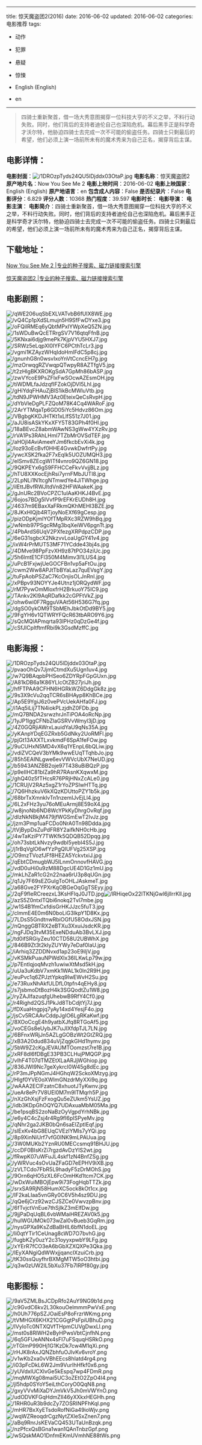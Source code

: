 
---
title: 惊天魔盗团2(2016)
date: 2016-06-02
updated: 2016-06-02
categories: 电影推荐
tags:
- 动作
- 犯罪
- 悬疑
- 惊悚

- English (English)
- en
---


> 四骑士重新聚首，借一场大秀意图揭穿一位科技大亨的不义之举，不料行动失败。同时，他们背后的支持者迪伦自己也深陷危机。幕后黑手正是科学奇才沃尔特，他胁迫四骑士去完成一次不可能的偷盗任务。四骑士只剩最后的希望，他们必须上演一场前所未有的魔术秀来为自己正名，揭穿背后主谋。

## **电影详情**：

**电影封面**：<img src="https://image.tmdb.org/t/p/w200/1DROzpTyds24QU5lDjddx03OtaP.jpg" alt="/1DROzpTyds24QU5lDjddx03OtaP.jpg" title="/1DROzpTyds24QU5lDjddx03OtaP.jpg">
**电影名称**：惊天魔盗团2
**原产地片名**：Now You See Me 2
**电影上映时间**：2016-06-02
**电影上映国家**：English (English)
**原产地语言**：en
**包含成人内容**：False
**是否纪录片**：False
**电影评分**：6.829
**评分人数**：10368
**热门程度**：39.597
**电影时长**：
**电影导演**：
**电影主演**：
**电影简介**：四骑士重新聚首，借一场大秀意图揭穿一位科技大亨的不义之举，不料行动失败。同时，他们背后的支持者迪伦自己也深陷危机。幕后黑手正是科学奇才沃尔特，他胁迫四骑士去完成一次不可能的偷盗任务。四骑士只剩最后的希望，他们必须上演一场前所未有的魔术秀来为自己正名，揭穿背后主谋。

## **下载地址**：
[Now You See Me 2 |专业的种子搜索、磁力链接搜索引擎](https://movie.amd794.com:2083/?search=Now%20You%20See%20Me%202&ordering=&mode=match_phrase&page_size=10&page=1)

[惊天魔盗团2 |专业的种子搜索、磁力链接搜索引擎](https://movie.amd794.com:2083/?search=%E6%83%8A%E5%A4%A9%E9%AD%94%E7%9B%97%E5%9B%A22&ordering=&mode=match_phrase&page_size=10&page=1)
 

## **电影剧照**：
<img src="https://image.tmdb.org/t/p/original/qWE206uqSbEXLVATvbB6fUIX8WE.jpg" alt="/qWE206uqSbEXLVATvbB6fUIX8WE.jpg" title="/qWE206uqSbEXLVATvbB6fUIX8WE.jpg"><img src="https://image.tmdb.org/t/p/original/vQ4Cp1pXdSLmujn5H9SfFwDYxe3.jpg" alt="/vQ4Cp1pXdSLmujn5H9SfFwDYxe3.jpg" title="/vQ4Cp1pXdSLmujn5H9SfFwDYxe3.jpg"><img src="https://image.tmdb.org/t/p/original/oFQilRMEq6yQbtMPxIYWpXeQ5ZN.jpg" alt="/oFQilRMEq6yQbtMPxIYWpXeQ5ZN.jpg" title="/oFQilRMEq6yQbtMPxIYWpXeQ5ZN.jpg"><img src="https://image.tmdb.org/t/p/original/1sWDuBwQcETRrgSV7V16qtqFfnB.jpg" alt="/1sWDuBwQcETRrgSV7V16qtqFfnB.jpg" title="/1sWDuBwQcETRrgSV7V16qtqFfnB.jpg"><img src="https://image.tmdb.org/t/p/original/5KNxai6djg9mePk7KjpVYU5HXJ7.jpg" alt="/5KNxai6djg9mePk7KjpVYU5HXJ7.jpg" title="/5KNxai6djg9mePk7KjpVYU5HXJ7.jpg"><img src="https://image.tmdb.org/t/p/original/SRWz5eLqpXl0IYFC6PCthTcLr3.jpg" alt="/SRWz5eLqpXl0IYFC6PCthTcLr3.jpg" title="/SRWz5eLqpXl0IYFC6PCthTcLr3.jpg"><img src="https://image.tmdb.org/t/p/original/vgmi1KZAyzWHqIdoHmlFdC5p8cj.jpg" alt="/vgmi1KZAyzWHqIdoHmlFdC5p8cj.jpg" title="/vgmi1KZAyzWHqIdoHmlFdC5p8cj.jpg"><img src="https://image.tmdb.org/t/p/original/gnunhG8n0wsvIxoYnVtCcncEH7g.jpg" alt="/gnunhG8n0wsvIxoYnVtCcncEH7g.jpg" title="/gnunhG8n0wsvIxoYnVtCcncEH7g.jpg"><img src="https://image.tmdb.org/t/p/original/mzOrwqgRZVwqpQTwpyR8AZTfgV5.jpg" alt="/mzOrwqgRZVwqpQTwpyR8AZTfgV5.jpg" title="/mzOrwqgRZVwqpQTwpyR8AZTfgV5.jpg"><img src="https://image.tmdb.org/t/p/original/t2zHIgBKXROKgSdA7GpMh86bASP.jpg" alt="/t2zHIgBKXROKgSdA7GpMh86bASP.jpg" title="/t2zHIgBKXROKgSdA7GpMh86bASP.jpg"><img src="https://image.tmdb.org/t/p/original/zwVYcoE9PsZFlxFwSOcwAZEsmOH.jpg" alt="/zwVYcoE9PsZFlxFwSOcwAZEsmOH.jpg" title="/zwVYcoE9PsZFlxFwSOcwAZEsmOH.jpg"><img src="https://image.tmdb.org/t/p/original/tiWDMLfaJdzqfIFZokOjDVI5LhI.jpg" alt="/tiWDMLfaJdzqfIFZokOjDVI5LhI.jpg" title="/tiWDMLfaJdzqfIFZokOjDVI5LhI.jpg"><img src="https://image.tmdb.org/t/p/original/gHiYdqFHAuZjBlS1ikBcMWluVtb.jpg" alt="/gHiYdqFHAuZjBlS1ikBcMWluVtb.jpg" title="/gHiYdqFHAuZjBlS1ikBcMWluVtb.jpg"><img src="https://image.tmdb.org/t/p/original/tdN9JPWHMV3Az0EteixQeCsRvpH.jpg" alt="/tdN9JPWHMV3Az0EteixQeCsRvpH.jpg" title="/tdN9JPWHMV3Az0EteixQeCsRvpH.jpg"><img src="https://image.tmdb.org/t/p/original/dYbVleDgPLFZQoM78K4Cq4WARoF.jpg" alt="/dYbVleDgPLFZQoM78K4Cq4WARoF.jpg" title="/dYbVleDgPLFZQoM78K4Cq4WARoF.jpg"><img src="https://image.tmdb.org/t/p/original/2ArYTMqaTp6GD05iYc5Hdvz86Om.jpg" alt="/2ArYTMqaTp6GD05iYc5Hdvz86Om.jpg" title="/2ArYTMqaTp6GD05iYc5Hdvz86Om.jpg"><img src="https://image.tmdb.org/t/p/original/VBgbgKKDJHTKt1xLlfS51z7J01.jpg" alt="/VBgbgKKDJHTKt1xLlfS51z7J01.jpg" title="/VBgbgKKDJHTKt1xLlfS51z7J01.jpg"><img src="https://image.tmdb.org/t/p/original/aJU8isASkYKxXFY5T83GPh4f0Hl.jpg" alt="/aJU8isASkYKxXFY5T83GPh4f0Hl.jpg" title="/aJU8isASkYKxXFY5T83GPh4f0Hl.jpg"><img src="https://image.tmdb.org/t/p/original/18aBEvcZ8abmWAwNS3gWw4YXzRv.jpg" alt="/18aBEvcZ8abmWAwNS3gWw4YXzRv.jpg" title="/18aBEvcZ8abmWAwNS3gWw4YXzRv.jpg"><img src="https://image.tmdb.org/t/p/original/rVA1Ps3RAhLHml7TZbMrOVSdTEF.jpg" alt="/rVA1Ps3RAhLHml7TZbMrOVSdTEF.jpg" title="/rVA1Ps3RAhLHml7TZbMrOVSdTEF.jpg"><img src="https://image.tmdb.org/t/p/original/aHOjl4AviAmeeYJm6fkcbEvXi4k.jpg" alt="/aHOjl4AviAmeeYJm6fkcbEvXi4k.jpg" title="/aHOjl4AviAmeeYJm6fkcbEvXi4k.jpg"><img src="https://image.tmdb.org/t/p/original/loz93oEcBvf0HHE4GvwkDwfrtPy.jpg" alt="/loz93oEcBvf0HHE4GvwkDwfrtPy.jpg" title="/loz93oEcBvf0HHE4GvwkDwfrtPy.jpg"><img src="https://image.tmdb.org/t/p/original/ywcXSK2fka2F7xEqIk5UOZUMQH3.jpg" alt="/ywcXSK2fka2F7xEqIk5UOZUMQH3.jpg" title="/ywcXSK2fka2F7xEqIk5UOZUMQH3.jpg"><img src="https://image.tmdb.org/t/p/original/eISmv8ZEcgWITf4vnro9QZ6GN18.jpg" alt="/eISmv8ZEcgWITf4vnro9QZ6GN18.jpg" title="/eISmv8ZEcgWITf4vnro9QZ6GN18.jpg"><img src="https://image.tmdb.org/t/p/original/9QKPEYx6gS9FFHCCeFkvVvjjBLz.jpg" alt="/9QKPEYx6gS9FFHCCeFkvVvjjBLz.jpg" title="/9QKPEYx6gS9FFHCCeFkvVvjjBLz.jpg"><img src="https://image.tmdb.org/t/p/original/hTU8XXKocEjhRsi7yrnFMbJUTl8.jpg" alt="/hTU8XXKocEjhRsi7yrnFMbJUTl8.jpg" title="/hTU8XXKocEjhRsi7yrnFMbJUTl8.jpg"><img src="https://image.tmdb.org/t/p/original/2LpNLi1N1tcgNTmwdYe4JiTWhge.jpg" alt="/2LpNLi1N1tcgNTmwdYe4JiTWhge.jpg" title="/2LpNLi1N1tcgNTmwdYe4JiTWhge.jpg"><img src="https://image.tmdb.org/t/p/original/ilEttJBvfRWJltdVn82HFWAakeK.jpg" alt="/ilEttJBvfRWJltdVn82HFWAakeK.jpg" title="/ilEttJBvfRWJltdVn82HFWAakeK.jpg"><img src="https://image.tmdb.org/t/p/original/gJnURc2BVoCPZC1uIAaKHKJ4BvE.jpg" alt="/gJnURc2BVoCPZC1uIAaKHKJ4BvE.jpg" title="/gJnURc2BVoCPZC1uIAaKHKJ4BvE.jpg"><img src="https://image.tmdb.org/t/p/original/6ojos7BDg5IVvfP9rEFKrEUDh8H.jpg" alt="/6ojos7BDg5IVvfP9rEFKrEUDh8H.jpg" title="/6ojos7BDg5IVvfP9rEFKrEUDh8H.jpg"><img src="https://image.tmdb.org/t/p/original/4637m9EBaxXaFRkmQKhMEHI3BZE.jpg" alt="/4637m9EBaxXaFRkmQKhMEHI3BZE.jpg" title="/4637m9EBaxXaFRkmQKhMEHI3BZE.jpg"><img src="https://image.tmdb.org/t/p/original/8JKxHlQjb4RTjoyNoEXf69gCesp.jpg" alt="/8JKxHlQjb4RTjoyNoEXf69gCesp.jpg" title="/8JKxHlQjb4RTjoyNoEXf69gCesp.jpg"><img src="https://image.tmdb.org/t/p/original/pizODpKjmIYOfTMpRXc3RZW9hBq.jpg" alt="/pizODpKjmIYOfTMpRXc3RZW9hBq.jpg" title="/pizODpKjmIYOfTMpRXc3RZW9hBq.jpg"><img src="https://image.tmdb.org/t/p/original/wNmb97PSgcRMg3bqXeiWV6pgnTt.jpg" alt="/wNmb97PSgcRMg3bqXeiWV6pgnTt.jpg" title="/wNmb97PSgcRMg3bqXeiWV6pgnTt.jpg"><img src="https://image.tmdb.org/t/p/original/4PbArdS6UqV2PXfezgXRPdpzCDP.jpg" alt="/4PbArdS6UqV2PXfezgXRPdpzCDP.jpg" title="/4PbArdS6UqV2PXfezgXRPdpzCDP.jpg"><img src="https://image.tmdb.org/t/p/original/6eG31sgbcX2NkzvvLoaUgGY41v4.jpg" alt="/6eG31sgbcX2NkzvvLoaUgGY41v4.jpg" title="/6eG31sgbcX2NkzvvLoaUgGY41v4.jpg"><img src="https://image.tmdb.org/t/p/original/ixW4rPrMUT53MF71YCdde43bj4s.jpg" alt="/ixW4rPrMUT53MF71YCdde43bj4s.jpg" title="/ixW4rPrMUT53MF71YCdde43bj4s.jpg"><img src="https://image.tmdb.org/t/p/original/4DMve98PpFzvXH9z87tPO34ziUc.jpg" alt="/4DMve98PpFzvXH9z87tPO34ziUc.jpg" title="/4DMve98PpFzvXH9z87tPO34ziUc.jpg"><img src="https://image.tmdb.org/t/p/original/5h6lmtE1CFl350M4Mimv3l1LUS4.jpg" alt="/5h6lmtE1CFl350M4Mimv3l1LUS4.jpg" title="/5h6lmtE1CFl350M4Mimv3l1LUS4.jpg"><img src="https://image.tmdb.org/t/p/original/uPcB1FxjwjUeGOCFBn1vp5aFtOu.jpg" alt="/uPcB1FxjwjUeGOCFBn1vp5aFtOu.jpg" title="/uPcB1FxjwjUeGOCFBn1vp5aFtOu.jpg"><img src="https://image.tmdb.org/t/p/original/cwm2Ww8APJtTbBYaLaz7quEVsgY.jpg" alt="/cwm2Ww8APJtTbBYaLaz7quEVsgY.jpg" title="/cwm2Ww8APJtTbBYaLaz7quEVsgY.jpg"><img src="https://image.tmdb.org/t/p/original/tuFpAobPSZaC7KcOnjisOLJnRnI.jpg" alt="/tuFpAobPSZaC7KcOnjisOLJnRnI.jpg" title="/tuFpAobPSZaC7KcOnjisOLJnRnI.jpg"><img src="https://image.tmdb.org/t/p/original/xPBpv93NOYYJe4Utnz1jORQydWF.jpg" alt="/xPBpv93NOYYJe4Utnz1jORQydWF.jpg" title="/xPBpv93NOYYJe4Utnz1jORQydWF.jpg"><img src="https://image.tmdb.org/t/p/original/rM7PywOmMloxfrH2BrkuoY75IC9.jpg" alt="/rM7PywOmMloxfrH2BrkuoY75IC9.jpg" title="/rM7PywOmMloxfrH2BrkuoY75IC9.jpg"><img src="https://image.tmdb.org/t/p/original/TAnkv2Kl9AqRDafkk2cGPFtVkZ.jpg" alt="/TAnkv2Kl9AqRDafkk2cGPFtVkZ.jpg" title="/TAnkv2Kl9AqRDafkk2cGPFtVkZ.jpg"><img src="https://image.tmdb.org/t/p/original/ohw6wi0F7RgguVAAt56H536G7fq.jpg" alt="/ohw6wi0F7RgguVAAt56H536G7fq.jpg" title="/ohw6wi0F7RgguVAAt56H536G7fq.jpg"><img src="https://image.tmdb.org/t/p/original/dgSO0ykOM9TSbMEhJbkOtDd9BY5.jpg" alt="/dgSO0ykOM9TSbMEhJbkOtDd9BY5.jpg" title="/dgSO0ykOM9TSbMEhJbkOtDd9BY5.jpg"><img src="https://image.tmdb.org/t/p/original/9FgYH6v1QTWRYFQcR63tbARO9Y6.jpg" alt="/9FgYH6v1QTWRYFQcR63tbARO9Y6.jpg" title="/9FgYH6v1QTWRYFQcR63tbARO9Y6.jpg"><img src="https://image.tmdb.org/t/p/original/sQcMQlAPmqrta93lPHz0qDzGe4f.jpg" alt="/sQcMQlAPmqrta93lPHz0qDzGe4f.jpg" title="/sQcMQlAPmqrta93lPHz0qDzGe4f.jpg"><img src="https://image.tmdb.org/t/p/original/cSfJICpltftmfRbi9k3GsdMzffC.jpg" alt="/cSfJICpltftmfRbi9k3GsdMzffC.jpg" title="/cSfJICpltftmfRbi9k3GsdMzffC.jpg">

## **电影海报**：
<img src="https://image.tmdb.org/t/p/original/1DROzpTyds24QU5lDjddx03OtaP.jpg" alt="/1DROzpTyds24QU5lDjddx03OtaP.jpg" title="/1DROzpTyds24QU5lDjddx03OtaP.jpg"><img src="https://image.tmdb.org/t/p/original/pvaoOhQv7JjmlCtmdXu5Ugn1uv4.jpg" alt="/pvaoOhQv7JjmlCtmdXu5Ugn1uv4.jpg" title="/pvaoOhQv7JjmlCtmdXu5Ugn1uv4.jpg"><img src="https://image.tmdb.org/t/p/original/w7Q9BAqpbPHSeo6ZDYRpFGpGUxn.jpg" alt="/w7Q9BAqpbPHSeo6ZDYRpFGpGUxn.jpg" title="/w7Q9BAqpbPHSeo6ZDYRpFGpGUxn.jpg"><img src="https://image.tmdb.org/t/p/original/A81kDB6a1K86YLlcOtZB27jriJh.jpg" alt="/A81kDB6a1K86YLlcOtZB27jriJh.jpg" title="/A81kDB6a1K86YLlcOtZB27jriJh.jpg"><img src="https://image.tmdb.org/t/p/original/hfFTPAA9CFHN6HGRkWZ6DdgGk8z.jpg" alt="/hfFTPAA9CFHN6HGRkWZ6DdgGk8z.jpg" title="/hfFTPAA9CFHN6HGRkWZ6DdgGk8z.jpg"><img src="https://image.tmdb.org/t/p/original/9s3X9cVu2qqTCR6sBHAyp8KhBCe.jpg" alt="/9s3X9cVu2qqTCR6sBHAyp8KhBCe.jpg" title="/9s3X9cVu2qqTCR6sBHAyp8KhBCe.jpg"><img src="https://image.tmdb.org/t/p/original/Ap5E9YgiJ6z0vePVcUekAHfa0FJ.jpg" alt="/Ap5E9YgiJ6z0vePVcUekAHfa0FJ.jpg" title="/Ap5E9YgiJ6z0vePVcUekAHfa0FJ.jpg"><img src="https://image.tmdb.org/t/p/original/i1Aq5iLij7TN4iokPLzjdhZ0FDb.jpg" alt="/i1Aq5iLij7TN4iokPLzjdhZ0FDb.jpg" title="/i1Aq5iLij7TN4iokPLzjdhZ0FDb.jpg"><img src="https://image.tmdb.org/t/p/original/mQ7BNDA2srwzhrJnTiPOA4oRcNp.jpg" alt="/mQ7BNDA2srwzhrJnTiPOA4oRcNp.jpg" title="/mQ7BNDA2srwzhrJnTiPOA4oRcNp.jpg"><img src="https://image.tmdb.org/t/p/original/1yJP1IggCFNbZlaGSRVvWmyl3jD.jpg" alt="/1yJP1IggCFNbZlaGSRVvWmyl3jD.jpg" title="/1yJP1IggCFNbZlaGSRVvWmyl3jD.jpg"><img src="https://image.tmdb.org/t/p/original/4Z0GQRjiAWrxLauidYaU9qNs35A.jpg" alt="/4Z0GQRjiAWrxLauidYaU9qNs35A.jpg" title="/4Z0GQRjiAWrxLauidYaU9qNs35A.jpg"><img src="https://image.tmdb.org/t/p/original/yKAnpYDqEGZRxb5GdNky2UoRMFl.jpg" alt="/yKAnpYDqEGZRxb5GdNky2UoRMFl.jpg" title="/yKAnpYDqEGZRxb5GdNky2UoRMFl.jpg"><img src="https://image.tmdb.org/t/p/original/pjGt13AXXTLxvkmdF6SpA1feFOw.jpg" alt="/pjGt13AXXTLxvkmdF6SpA1feFOw.jpg" title="/pjGt13AXXTLxvkmdF6SpA1feFOw.jpg"><img src="https://image.tmdb.org/t/p/original/9uCUHxN5MD4vX6q1YEnpL6bQLiw.jpg" alt="/9uCUHxN5MD4vX6q1YEnpL6bQLiw.jpg" title="/9uCUHxN5MD4vX6q1YEnpL6bQLiw.jpg"><img src="https://image.tmdb.org/t/p/original/vdiZVCQeV3bYMk9wwEUqTTqhbJo.jpg" alt="/vdiZVCQeV3bYMk9wwEUqTTqhbJo.jpg" title="/vdiZVCQeV3bYMk9wwEUqTTqhbJo.jpg"><img src="https://image.tmdb.org/t/p/original/85h5EAINLgwe6evVWVcUbX7NeUD.jpg" alt="/85h5EAINLgwe6evVWVcUbX7NeUD.jpg" title="/85h5EAINLgwe6evVWVcUbX7NeUD.jpg"><img src="https://image.tmdb.org/t/p/original/b5943ANZBB2oje97T438uBiBQzP.jpg" alt="/b5943ANZBB2oje97T438uBiBQzP.jpg" title="/b5943ANZBB2oje97T438uBiBQzP.jpg"><img src="https://image.tmdb.org/t/p/original/p9eIIHC81blZa9hR7RAsnKXqwxM.jpg" alt="/p9eIIHC81blZa9hR7RAsnKXqwxM.jpg" title="/p9eIIHC81blZa9hR7RAsnKXqwxM.jpg"><img src="https://image.tmdb.org/t/p/original/ghQ40z5fTHcsR76PRjHNxZcALe0.jpg" alt="/ghQ40z5fTHcsR76PRjHNxZcALe0.jpg" title="/ghQ40z5fTHcsR76PRjHNxZcALe0.jpg"><img src="https://image.tmdb.org/t/p/original/1CRUjV2RAz5xgZ1rYoZPSIwHTTq.jpg" alt="/1CRUjV2RAz5xgZ1rYoZPSIwHTTq.jpg" title="/1CRUjV2RAz5xgZ1rYoZPSIwHTTq.jpg"><img src="https://image.tmdb.org/t/p/original/7Q6HhzkuV6kXQzKDUttoPZY1b5k.jpg" alt="/7Q6HhzkuV6kXQzKDUttoPZY1b5k.jpg" title="/7Q6HhzkuV6kXQzKDUttoPZY1b5k.jpg"><img src="https://image.tmdb.org/t/p/original/68brTxXmnklvTn1nzemIJvEjLl4.jpg" alt="/68brTxXmnklvTn1nzemIJvEjLl4.jpg" title="/68brTxXmnklvTn1nzemIJvEjLl4.jpg"><img src="https://image.tmdb.org/t/p/original/6L2xFHz3yu76oMEuArmj8E59oX4.jpg" alt="/6L2xFHz3yu76oMEuArmj8E59oX4.jpg" title="/6L2xFHz3yu76oMEuArmj8E59oX4.jpg"><img src="https://image.tmdb.org/t/p/original/w8jnoNb6ND8WcYPkKyDhrgOvRqf.jpg" alt="/w8jnoNb6ND8WcYPkKyDhrgOvRqf.jpg" title="/w8jnoNb6ND8WcYPkKyDhrgOvRqf.jpg"><img src="https://image.tmdb.org/t/p/original/dIzNkNBkjM479jfWGSmEwT2IvJz.jpg" alt="/dIzNkNBkjM479jfWGSmEwT2IvJz.jpg" title="/dIzNkNBkjM479jfWGSmEwT2IvJz.jpg"><img src="https://image.tmdb.org/t/p/original/jzm3Pmp1uaFCDo0NrA0Tn98Ddda.jpg" alt="/jzm3Pmp1uaFCDo0NrA0Tn98Ddda.jpg" title="/jzm3Pmp1uaFCDo0NrA0Tn98Ddda.jpg"><img src="https://image.tmdb.org/t/p/original/tVjBypDsZuPdFR8Y2aifkNH0cHb.jpg" alt="/tVjBypDsZuPdFR8Y2aifkNH0cHb.jpg" title="/tVjBypDsZuPdFR8Y2aifkNH0cHb.jpg"><img src="https://image.tmdb.org/t/p/original/4wTaKziPY7TWKfk5QDQB52Dpqg.jpg" alt="/4wTaKziPY7TWKfk5QDQB52Dpqg.jpg" title="/4wTaKziPY7TWKfk5QDQB52Dpqg.jpg"><img src="https://image.tmdb.org/t/p/original/oh73sbtLkNvzy9wdbI5yebI4S5J.jpg" alt="/oh73sbtLkNvzy9wdbI5yebI4S5J.jpg" title="/oh73sbtLkNvzy9wdbI5yebI4S5J.jpg"><img src="https://image.tmdb.org/t/p/original/j1rBqVglO6wfYzPgQlUFVg25XSP.jpg" alt="/j1rBqVglO6wfYzPgQlUFVg25XSP.jpg" title="/j1rBqVglO6wfYzPgQlUFVg25XSP.jpg"><img src="https://image.tmdb.org/t/p/original/O9mzTVozfJFf8HEZA5YckvtxiJ.jpg" alt="/O9mzTVozfJFf8HEZA5YckvtxiJ.jpg" title="/O9mzTVozfJFf8HEZA5YckvtxiJ.jpg"><img src="https://image.tmdb.org/t/p/original/qEbtCDmugbWJ5ILnmOnnovfHAVG.jpg" alt="/qEbtCDmugbWJ5ILnmOnnovfHAVG.jpg" title="/qEbtCDmugbWJ5ILnmOnnovfHAVG.jpg"><img src="https://image.tmdb.org/t/p/original/vdD0uHi0u9zM88DgcUE4D1Gz1mU.jpg" alt="/vdD0uHi0u9zM88DgcUE4D1Gz1mU.jpg" title="/vdD0uHi0u9zM88DgcUE4D1Gz1mU.jpg"><img src="https://image.tmdb.org/t/p/original/mkLhZaR1cG2n22naa6rU3p8qUGn.jpg" alt="/mkLhZaR1cG2n22naa6rU3p8qUGn.jpg" title="/mkLhZaR1cG2n22naa6rU3p8qUGn.jpg"><img src="https://image.tmdb.org/t/p/original/q1Jy7F69sEZGuIgToOHLJAskmeT.jpg" alt="/q1Jy7F69sEZGuIgToOHLJAskmeT.jpg" title="/q1Jy7F69sEZGuIgToOHLJAskmeT.jpg"><img src="https://image.tmdb.org/t/p/original/a68Gve2FYPXrKqOBGeOqGgTSEyy.jpg" alt="/a68Gve2FYPXrKqOBGeOqGgTSEyy.jpg" title="/a68Gve2FYPXrKqOBGeOqGgTSEyy.jpg"><img src="https://image.tmdb.org/t/p/original/2qF9fIeRCreezxL3KsHFlqJ0JTD.jpg" alt="/2qF9fIeRCreezxL3KsHFlqJ0JTD.jpg" title="/2qF9fIeRCreezxL3KsHFlqJ0JTD.jpg"><img src="https://image.tmdb.org/t/p/original/lRHiqeOx22lTKNjGwl6jlIrrKll.jpg" alt="/lRHiqeOx22lTKNjGwl6jlIrrKll.jpg" title="/lRHiqeOx22lTKNjGwl6jlIrrKll.jpg"><img src="https://image.tmdb.org/t/p/original/azS5Z0ntxlTQbi6nokq2Tvl7mbe.jpg" alt="/azS5Z0ntxlTQbi6nokq2Tvl7mbe.jpg" title="/azS5Z0ntxlTQbi6nokq2Tvl7mbe.jpg"><img src="https://image.tmdb.org/t/p/original/w1S4B1fmCxfdisGrHKJJzc5fuT3.jpg" alt="/w1S4B1fmCxfdisGrHKJJzc5fuT3.jpg" title="/w1S4B1fmCxfdisGrHKJJzc5fuT3.jpg"><img src="https://image.tmdb.org/t/p/original/clmmE4E0m6N0boLiG3IkpY1D8Kx.jpg" alt="/clmmE4E0m6N0boLiG3IkpY1D8Kx.jpg" title="/clmmE4E0m6N0boLiG3IkpY1D8Kx.jpg"><img src="https://image.tmdb.org/t/p/original/7LDsS5GndtnwRbiOGfU58OdxJSN.jpg" alt="/7LDsS5GndtnwRbiOGfU58OdxJSN.jpg" title="/7LDsS5GndtnwRbiOGfU58OdxJSN.jpg"><img src="https://image.tmdb.org/t/p/original/nQnggGBTRX2eBTXu3XxuiJsdcKR.jpg" alt="/nQnggGBTRX2eBTXu3XxuiJsdcKR.jpg" title="/nQnggGBTRX2eBTXu3XxuiJsdcKR.jpg"><img src="https://image.tmdb.org/t/p/original/ngFJDq3tvM35ExeNDduAb3BvLXJ.jpg" alt="/ngFJDq3tvM35ExeNDduAb3BvLXJ.jpg" title="/ngFJDq3tvM35ExeNDduAb3BvLXJ.jpg"><img src="https://image.tmdb.org/t/p/original/td0ifSRGiyZeu10CTD58U2UBWhX.jpg" alt="/td0ifSRGiyZeu10CTD58U2UBWhX.jpg" title="/td0ifSRGiyZeu10CTD58U2UBWhX.jpg"><img src="https://image.tmdb.org/t/p/original/846B9Zt3t2kIyZUYWy7eDaf0laU.jpg" alt="/846B9Zt3t2kIyZUYWy7eDaf0laU.jpg" title="/846B9Zt3t2kIyZUYWy7eDaf0laU.jpg"><img src="https://image.tmdb.org/t/p/original/iArhiq3ZZDDNvxd1ap23oE9iljV.jpg" alt="/iArhiq3ZZDDNvxd1ap23oE9iljV.jpg" title="/iArhiq3ZZDDNvxd1ap23oE9iljV.jpg"><img src="https://image.tmdb.org/t/p/original/vKSMkPuauNPWdXlx36ILKwLp79w.jpg" alt="/vKSMkPuauNPWdXlx36ILKwLp79w.jpg" title="/vKSMkPuauNPWdXlx36ILKwLp79w.jpg"><img src="https://image.tmdb.org/t/p/original/p7EntlqjoqMvzh1uwiwXtMsd5kH.jpg" alt="/p7EntlqjoqMvzh1uwiwXtMsd5kH.jpg" title="/p7EntlqjoqMvzh1uwiwXtMsd5kH.jpg"><img src="https://image.tmdb.org/t/p/original/uUa3uKdbV7xmKk1WAL1k0ln2R9H.jpg" alt="/uUa3uKdbV7xmKk1WAL1k0ln2R9H.jpg" title="/uUa3uKdbV7xmKk1WAL1k0ln2R9H.jpg"><img src="https://image.tmdb.org/t/p/original/euPvc1q6ZPJztYpkq9IwEWvH2Su.jpg" alt="/euPvc1q6ZPJztYpkq9IwEWvH2Su.jpg" title="/euPvc1q6ZPJztYpkq9IwEWvH2Su.jpg"><img src="https://image.tmdb.org/t/p/original/e73RuxNhAkfULDfL0tpfn4qEHy8.jpg" alt="/e73RuxNhAkfULDfL0tpfn4qEHy8.jpg" title="/e73RuxNhAkfULDfL0tpfn4qEHy8.jpg"><img src="https://image.tmdb.org/t/p/original/s7jsbmoDtBozH4k3SGQodtZu1W8.jpg" alt="/s7jsbmoDtBozH4k3SGQodtZu1W8.jpg" title="/s7jsbmoDtBozH4k3SGQodtZu1W8.jpg"><img src="https://image.tmdb.org/t/p/original/ryZAJIfazuqfgUhebwB9RfY4Cf0.jpg" alt="/ryZAJIfazuqfgUhebwB9RfY4Cf0.jpg" title="/ryZAJIfazuqfgUhebwB9RfY4Cf0.jpg"><img src="https://image.tmdb.org/t/p/original/r4Righd2QSJ1PkJd8TbCdjtYj7J.jpg" alt="/r4Righd2QSJ1PkJd8TbCdjtYj7J.jpg" title="/r4Righd2QSJ1PkJd8TbCdjtYj7J.jpg"><img src="https://image.tmdb.org/t/p/original/fDXuaHngpjq7yAy14xd4YesjF4o.jpg" alt="/fDXuaHngpjq7yAy14xd4YesjF4o.jpg" title="/fDXuaHngpjq7yAy14xd4YesjF4o.jpg"><img src="https://image.tmdb.org/t/p/original/jsCv5RCAAvCddpJgIO6LgRKaKwf.jpg" alt="/jsCv5RCAAvCddpJgIO6LgRKaKwf.jpg" title="/jsCv5RCAAvCddpJgIO6LgRKaKwf.jpg"><img src="https://image.tmdb.org/t/p/original/8XOoCcgE4h9yatbXJfq8RTGoAf5.jpg" alt="/8XOoCcgE4h9yatbXJfq8RTGoAf5.jpg" title="/8XOoCcgE4h9yatbXJfq8RTGoAf5.jpg"><img src="https://image.tmdb.org/t/p/original/voCEGs8eUybJK7uJIXfdpTJL7LN.jpg" alt="/voCEGs8eUybJK7uJIXfdpTJL7LN.jpg" title="/voCEGs8eUybJK7uJIXfdpTJL7LN.jpg"><img src="https://image.tmdb.org/t/p/original/6BFnxWRjJn5AZLgGOBzWt2GtZRQ.jpg" alt="/6BFnxWRjJn5AZLgGOBzWt2GtZRQ.jpg" title="/6BFnxWRjJn5AZLgGOBzWt2GtZRQ.jpg"><img src="https://image.tmdb.org/t/p/original/xB3A20dud834uVjZqgkGHd1hymv.jpg" alt="/xB3A20dud834uVjZqgkGHd1hymv.jpg" title="/xB3A20dud834uVjZqgkGHd1hymv.jpg"><img src="https://image.tmdb.org/t/p/original/5bW9Z2cKgJEVAUMTOomzst7re1B.jpg" alt="/5bW9Z2cKgJEVAUMTOomzst7re1B.jpg" title="/5bW9Z2cKgJEVAUMTOomzst7re1B.jpg"><img src="https://image.tmdb.org/t/p/original/xRF8dl6fDBgE33PB3CLHujPMQGP.jpg" alt="/xRF8dl6fDBgE33PB3CLHujPMQGP.jpg" title="/xRF8dl6fDBgE33PB3CLHujPMQGP.jpg"><img src="https://image.tmdb.org/t/p/original/vIhF4T07dTMZEtXLaARJjWGhiop.jpg" alt="/vIhF4T07dTMZEtXLaARJjWGhiop.jpg" title="/vIhF4T07dTMZEtXLaARJjWGhiop.jpg"><img src="https://image.tmdb.org/t/p/original/836JWI9Nc7geXykrcI0W45g8dEc.jpg" alt="/836JWI9Nc7geXykrcI0W45g8dEc.jpg" title="/836JWI9Nc7geXykrcI0W45g8dEc.jpg"><img src="https://image.tmdb.org/t/p/original/rP3mJPpNGmJ4HGhqW2SckoXMzyg.jpg" alt="/rP3mJPpNGmJ4HGhqW2SckoXMzyg.jpg" title="/rP3mJPpNGmJ4HGhqW2SckoXMzyg.jpg"><img src="https://image.tmdb.org/t/p/original/Hlgf0YVE0oXWImGNzdrMyXXi9q.jpg" alt="/Hlgf0YVE0oXWImGNzdrMyXXi9q.jpg" title="/Hlgf0YVE0oXWImGNzdrMyXXi9q.jpg"><img src="https://image.tmdb.org/t/p/original/wAAA2ECIFzatnC8xhuotJTyKwnv.jpg" alt="/wAAA2ECIFzatnC8xhuotJTyKwnv.jpg" title="/wAAA2ECIFzatnC8xhuotJTyKwnv.jpg"><img src="https://image.tmdb.org/t/p/original/ueAr8ePr7V8UEl0M7m9ITMqrh5P.jpg" alt="/ueAr8ePr7V8UEl0M7m9ITMqrh5P.jpg" title="/ueAr8ePr7V8UEl0M7m9ITMqrh5P.jpg"><img src="https://image.tmdb.org/t/p/original/nXzGhXsjFzFxogQu5eZUkm5YsUZ.jpg" alt="/nXzGhXsjFzFxogQu5eZUkm5YsUZ.jpg" title="/nXzGhXsjFzFxogQu5eZUkm5YsUZ.jpg"><img src="https://image.tmdb.org/t/p/original/idb3KDpGhOQYQ7UDAxuaMbM05Ma.jpg" alt="/idb3KDpGhOQYQ7UDAxuaMbM05Ma.jpg" title="/idb3KDpGhOQYQ7UDAxuaMbM05Ma.jpg"><img src="https://image.tmdb.org/t/p/original/be1psqBS2zoNaBzOyVgpdYrhNBk.jpg" alt="/be1psqBS2zoNaBzOyVgpdYrhNBk.jpg" title="/be1psqBS2zoNaBzOyVgpdYrhNBk.jpg"><img src="https://image.tmdb.org/t/p/original/e6y4C4cZsj4r4Rg9fI6pISPyeMv.jpg" alt="/e6y4C4cZsj4r4Rg9fI6pISPyeMv.jpg" title="/e6y4C4cZsj4r4Rg9fI6pISPyeMv.jpg"><img src="https://image.tmdb.org/t/p/original/qNhr2ga2JKB0bQn6saElZptIEqf.jpg" alt="/qNhr2ga2JKB0bQn6saElZptIEqf.jpg" title="/qNhr2ga2JKB0bQn6saElZptIEqf.jpg"><img src="https://image.tmdb.org/t/p/original/slExKv4bG8EUqCVEzlYMIs7yYQi.jpg" alt="/slExKv4bG8EUqCVEzlYMIs7yYQi.jpg" title="/slExKv4bG8EUqCVEzlYMIs7yYQi.jpg"><img src="https://image.tmdb.org/t/p/original/8p9XinNiUrf7vfG0INK9mLPAUua.jpg" alt="/8p9XinNiUrf7vfG0INK9mLPAUua.jpg" title="/8p9XinNiUrf7vfG0INK9mLPAUua.jpg"><img src="https://image.tmdb.org/t/p/original/3W0MUKb2YznRU0MECcsmq91BHJU.jpg" alt="/3W0MUKb2YznRU0MECcsmq91BHJU.jpg" title="/3W0MUKb2YznRU0MECcsmq91BHJU.jpg"><img src="https://image.tmdb.org/t/p/original/ccDF0BIsKrZi7rgzdAvDzYlS2wt.jpg" alt="/ccDF0BIsKrZi7rgzdAvDzYlS2wt.jpg" title="/ccDF0BIsKrZi7rgzdAvDzYlS2wt.jpg"><img src="https://image.tmdb.org/t/p/original/fRwpK07uWFuJL4skf1zN4BnfZSg.jpg" alt="/fRwpK07uWFuJL4skf1zN4BnfZSg.jpg" title="/fRwpK07uWFuJL4skf1zN4BnfZSg.jpg"><img src="https://image.tmdb.org/t/p/original/yWRVuc4sOvUaZFaGD7eEPHV9iXB.jpg" alt="/yWRVuc4sOvUaZFaGD7eEPHV9iXB.jpg" title="/yWRVuc4sOvUaZFaGD7eEPHV9iXB.jpg"><img src="https://image.tmdb.org/t/p/original/zVLTCdo7FbR5L9hadyF5zDrMOhS.jpg" alt="/zVLTCdo7FbR5L9hadyF5zDrMOhS.jpg" title="/zVLTCdo7FbR5L9hadyF5zDrMOhS.jpg"><img src="https://image.tmdb.org/t/p/original/9Orn6qHO5zXL6FcOmHKd1tcm7CK.jpg" alt="/9Orn6qHO5zXL6FcOmHKd1tcm7CK.jpg" title="/9Orn6qHO5zXL6FcOmHKd1tcm7CK.jpg"><img src="https://image.tmdb.org/t/p/original/wDxWuiMBOjEpw9i73FogHqbTTZk.jpg" alt="/wDxWuiMBOjEpw9i73FogHqbTTZk.jpg" title="/wDxWuiMBOjEpw9i73FogHqbTTZk.jpg"><img src="https://image.tmdb.org/t/p/original/srxSA9RjN58HumXC5ock8kOt1cx.jpg" alt="/srxSA9RjN58HumXC5ock8kOt1cx.jpg" title="/srxSA9RjN58HumXC5ock8kOt1cx.jpg"><img src="https://image.tmdb.org/t/p/original/lF2kaLIaa5vnGRy0C6V5h4sz9DU.jpg" alt="/lF2kaLIaa5vnGRy0C6V5h4sz9DU.jpg" title="/lF2kaLIaa5vnGRy0C6V5h4sz9DU.jpg"><img src="https://image.tmdb.org/t/p/original/qQe6jCrz92wzCJSZCe0VwvzpBnv.jpg" alt="/qQe6jCrz92wzCJSZCe0VwvzpBnv.jpg" title="/qQe6jCrz92wzCJSZCe0VwvzpBnv.jpg"><img src="https://image.tmdb.org/t/p/original/6fTvjctVnEue7thSjlkZ3mElfDw.jpg" alt="/6fTvjctVnEue7thSjlkZ3mElfDw.jpg" title="/6fTvjctVnEue7thSjlkZ3mElfDw.jpg"><img src="https://image.tmdb.org/t/p/original/9jjPaDqUqBL6vbWMaiHREZAV0k5.jpg" alt="/9jjPaDqUqBL6vbWMaiHREZAV0k5.jpg" title="/9jjPaDqUqBL6vbWMaiHREZAV0k5.jpg"><img src="https://image.tmdb.org/t/p/original/hulWGUMOk073wZal0vBueb3GqRm.jpg" alt="/hulWGUMOk073wZal0vBueb3GqRm.jpg" title="/hulWGUMOk073wZal0vBueb3GqRm.jpg"><img src="https://image.tmdb.org/t/p/original/nysGPXa9KsZdBaBHIL6bfN1doEL.jpg" alt="/nysGPXa9KsZdBaBHIL6bfN1doEL.jpg" title="/nysGPXa9KsZdBaBHIL6bfN1doEL.jpg"><img src="https://image.tmdb.org/t/p/original/li0qtYTir1CeUnag8cWD7O7bvhG.jpg" alt="/li0qtYTir1CeUnag8cWD7O7bvhG.jpg" title="/li0qtYTir1CeUnag8cWD7O7bvhG.jpg"><img src="https://image.tmdb.org/t/p/original/fugbKZy0uzY2c31oyyxpwbY9LFg.jpg" alt="/fugbKZy0uzY2c31oyyxpwbY9LFg.jpg" title="/fugbKZy0uzY2c31oyyxpwbY9LFg.jpg"><img src="https://image.tmdb.org/t/p/original/xYErR7fCO3eA6bGbXZXQXPe3Qka.jpg" alt="/xYErR7fCO3eA6bGbXZXQXPe3Qka.jpg" title="/xYErR7fCO3eA6bGbXZXQXPe3Qka.jpg"><img src="https://image.tmdb.org/t/p/original/lEyXANgiQdWWxjjqancIXzuiCrb.jpg" alt="/lEyXANgiQdWWxjjqancIXzuiCrb.jpg" title="/lEyXANgiQdWWxjjqancIXzuiCrb.jpg"><img src="https://image.tmdb.org/t/p/original/tK30ssQuyfhrBXMgMTW5oO3htbi.jpg" alt="/tK30ssQuyfhrBXMgMTW5oO3htbi.jpg" title="/tK30ssQuyfhrBXMgMTW5oO3htbi.jpg"><img src="https://image.tmdb.org/t/p/original/q3w0zUW2IL5bXu37Fb7IRPf80gy.jpg" alt="/q3w0zUW2IL5bXu37Fb7IRPf80gy.jpg" title="/q3w0zUW2IL5bXu37Fb7IRPf80gy.jpg">

## **电影图标**：
<img src="https://image.tmdb.org/t/p/original/9aV5ZMLBsJCDpRfo2AuY9NG9b1d.png" alt="/9aV5ZMLBsJCDpRfo2AuY9NG9b1d.png" title="/9aV5ZMLBsJCDpRfo2AuY9NG9b1d.png"><img src="https://image.tmdb.org/t/p/original/c9GvdC6kv2L30kouOelmmmPwVxE.png" alt="/c9GvdC6kv2L30kouOelmmmPwVxE.png" title="/c9GvdC6kv2L30kouOelmmmPwVxE.png"><img src="https://image.tmdb.org/t/p/original/h0Uh776pSZJOaiEsP8oFrzrWKmg.png" alt="/h0Uh776pSZJOaiEsP8oFrzrWKmg.png" title="/h0Uh776pSZJOaiEsP8oFrzrWKmg.png"><img src="https://image.tmdb.org/t/p/original/tVMHGX6KHX21CGGgtPsFpiUBhuD.png" alt="/tVMHGX6KHX21CGGgtPsFpiUBhuD.png" title="/tVMHGX6KHX21CGGgtPsFpiUBhuD.png"><img src="https://image.tmdb.org/t/p/original/lVyloTc0NTXQVfTHpmCUVgDwxLl.png" alt="/lVyloTc0NTXQVfTHpmCUVgDwxLl.png" title="/lVyloTc0NTXQVfTHpmCUVgDwxLl.png"><img src="https://image.tmdb.org/t/p/original/mst0s8RlWH2eByHPwsVbtCjnfhN.png" alt="/mst0s8RlWH2eByHPwsVbtCjnfhN.png" title="/mst0s8RlWH2eByHPwsVbtCjnfhN.png"><img src="https://image.tmdb.org/t/p/original/6q5GFUeANNx4sFI7uFSquqHSRkO.png" alt="/6q5GFUeANNx4sFI7uFSquqHSRkO.png" title="/6q5GFUeANNx4sFI7uFSquqHSRkO.png"><img src="https://image.tmdb.org/t/p/original/rTGImP990Hj1G1KzDk7cw4M1qXi.png" alt="/rTGImP990Hj1G1KzDk7cw4M1qXi.png" title="/rTGImP990Hj1G1KzDk7cw4M1qXi.png"><img src="https://image.tmdb.org/t/p/original/rHJK8rAxJQNZbhfuOJlvKv6vroY.png" alt="/rHJK8rAxJQNZbhfuOJlvKv6vroY.png" title="/rHJK8rAxJQNZbhfuOJlvKv6vroY.png"><img src="https://image.tmdb.org/t/p/original/v1wKb2xa0vVBhEEcs8hIatd4rg4.png" alt="/v1wKb2xa0vVBhEEcs8hIatd4rg4.png" title="/v1wKb2xa0vVBhEEcs8hIatd4rg4.png"><img src="https://image.tmdb.org/t/p/original/i03pFcDkL6W2Jm9VurIhHfkf0x6.png" alt="/i03pFcDkL6W2Jm9VurIhHfkf0x6.png" title="/i03pFcDkL6W2Jm9VurIhHfkf0x6.png"><img src="https://image.tmdb.org/t/p/original/yUVdxlUCXlvGe5kEspq7wp4FDmR.png" alt="/yUVdxlUCXlvGe5kEspq7wp4FDmR.png" title="/yUVdxlUCXlvGe5kEspq7wp4FDmR.png"><img src="https://image.tmdb.org/t/p/original/mqMWXg08mai5UC3oZEtO2ZpO4I4.png" alt="/mqMWXg08mai5UC3oZEtO2ZpO4I4.png" title="/mqMWXg08mai5UC3oZEtO2ZpO4I4.png"><img src="https://image.tmdb.org/t/p/original/jl5hdp0SYoY5eiLthCoryO0QqN8.png" alt="/jl5hdp0SYoY5eiLthCoryO0QqN8.png" title="/jl5hdp0SYoY5eiLthCoryO0QqN8.png"><img src="https://image.tmdb.org/t/p/original/gxyVVvMiXaDYJmVkV5Jh0mVWYnO.png" alt="/gxyVVvMiXaDYJmVkV5Jh0mVWYnO.png" title="/gxyVVvMiXaDYJmVkV5Jh0mVWYnO.png"><img src="https://image.tmdb.org/t/p/original/udODVKFGqHdmZII46yXXkxHEGHh.png" alt="/udODVKFGqHdmZII46yXXkxHEGHh.png" title="/udODVKFGqHdmZII46yXXkxHEGHh.png"><img src="https://image.tmdb.org/t/p/original/1RHR0uR3b9dcZy7ZOSRINPFhKql.png" alt="/1RHR0uR3b9dcZy7ZOSRINPFhKql.png" title="/1RHR0uR3b9dcZy7ZOSRINPFhKql.png"><img src="https://image.tmdb.org/t/p/original/mHR7BxXyETsdoRofNiGa49ioWjv.png" alt="/mHR7BxXyETsdoRofNiGa49ioWjv.png" title="/mHR7BxXyETsdoRofNiGa49ioWjv.png"><img src="https://image.tmdb.org/t/p/original/wqWZReoqdrCgzNytZXleSxZnen7.png" alt="/wqWZReoqdrCgzNytZXleSxZnen7.png" title="/wqWZReoqdrCgzNytZXleSxZnen7.png"><img src="https://image.tmdb.org/t/p/original/aBq9RnrJsKEVaCQ453UTaUnBzqk.png" alt="/aBq9RnrJsKEVaCQ453UTaUnBzqk.png" title="/aBq9RnrJsKEVaCQ453UTaUnBzqk.png"><img src="https://image.tmdb.org/t/p/original/nzPfcxQsBGna1wan1QAnTnbzGpf.png" alt="/nzPfcxQsBGna1wan1QAnTnbzGpf.png" title="/nzPfcxQsBGna1wan1QAnTnbzGpf.png"><img src="https://image.tmdb.org/t/p/original/wSQskMAO1DnfmEKmUVmhNE88tWs.png" alt="/wSQskMAO1DnfmEKmUVmhNE88tWs.png" title="/wSQskMAO1DnfmEKmUVmhNE88tWs.png">
